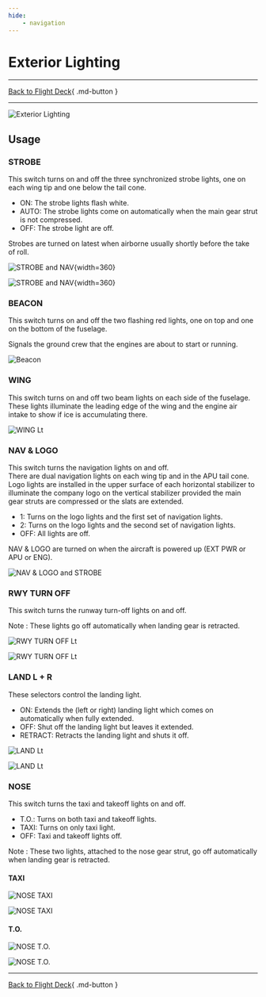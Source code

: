 ```yaml
---
hide:
    - navigation
---
```


# Exterior Lighting

---

[Back to Flight Deck](../index.md){ .md-button }

---

![Exterior Lighting](../../../assets/a32nx-briefing/overhead-panel/Exterior-Lighting-Panel.jpg "Exterior Lighting")

## Usage

### STROBE

This switch turns on and off the three synchronized strobe lights, one on each wing tip and one below the tail cone.

- ON: The strobe lights flash white.
- AUTO: The strobe lights come on automatically when the main gear strut is not compressed.
- OFF: The strobe light are off.

Strobes are turned on latest when airborne usually shortly before the take of roll.

![STROBE and NAV](../../../assets/a32nx-briefing/overhead-panel/lights/strobe-right.png "STROBE and NAV"){width=360}

![STROBE and NAV](../../../assets/a32nx-briefing/overhead-panel/lights/strobe-left.png "STROBE and NAV"){width=360}

### BEACON

This switch turns on and off the two flashing red lights, one on top and one on the bottom of the fuselage.

Signals the ground crew that the engines are about to start or running.

![Beacon](../../../assets/a32nx-briefing/overhead-panel/lights/beacon.png "Beacon")

### WING

This switch turns on and off two beam lights on each side of the fuselage. These lights illuminate the leading edge of the wing and the engine air intake to show if ice is accumulating there.

![WING Lt](../../../assets/a32nx-briefing/overhead-panel/lights/wing.png "WING Lt")

### NAV & LOGO

This switch turns the navigation lights on and off.<br/>
There are dual navigation lights on each wing tip and in the APU tail cone.<br/>
Logo lights are installed in the upper surface of each horizontal stabilizer to illuminate the company logo on the vertical stabilizer provided the main gear struts are compressed or the slats are extended.

- 1: Turns on the logo lights and the first set of navigation lights.
- 2: Turns on the logo lights and the second set of navigation lights.
- OFF: All lights are off.

NAV & LOGO are turned on when the aircraft is powered up (EXT PWR or APU or ENG).

![NAV & LOGO and STROBE](../../../assets/a32nx-briefing/overhead-panel/lights/tail-lights.png "NAV & LOGO and STROBE")

### RWY TURN OFF

This switch turns the runway turn-off lights on and off.

Note : These lights go off automatically when landing gear is retracted.

![RWY TURN OFF Lt](../../../assets/a32nx-briefing/overhead-panel/lights/rwy-turn-off-lights.png "RWY TURN OFF Lt")

![RWY TURN OFF Lt](../../../assets/a32nx-briefing/overhead-panel/lights/rwy-turn-off-above.png "RWY TURN OFF Lt")


### LAND L + R

These selectors control the landing light.

- ON: Extends the (left or right) landing light which comes on automatically when fully extended.
- OFF: Shut off the landing light but leaves it extended.
- RETRACT: Retracts the landing light and shuts it off.

![LAND Lt](../../../assets/a32nx-briefing/overhead-panel/lights/land-lights.png "LAND Lt")

![LAND Lt](../../../assets/a32nx-briefing/overhead-panel/lights/land-lights-above.png "LAND Lt")

### NOSE

This switch turns the taxi and takeoff lights on and off.

- T.O.: Turns on both taxi and takeoff lights.
- TAXI: Turns on only taxi light.
- OFF: Taxi and takeoff lights off.

Note : These two lights, attached to the nose gear strut, go off automatically when landing gear is retracted.


#### TAXI

![NOSE TAXI](../../../assets/a32nx-briefing/overhead-panel/lights/taxi-light.png "NOSE TAXI")

![NOSE TAXI](../../../assets/a32nx-briefing/overhead-panel/lights/taxi-light-above.png "NOSE TAXI")

#### T.O.

![NOSE T.O.](../../../assets/a32nx-briefing/overhead-panel/lights/to-lights.png "NOSE T.O.")

![NOSE T.O.](../../../assets/a32nx-briefing/overhead-panel/lights/to-lights-above.png "NOSE T.O.")


---

[Back to Flight Deck](../index.md){ .md-button }

